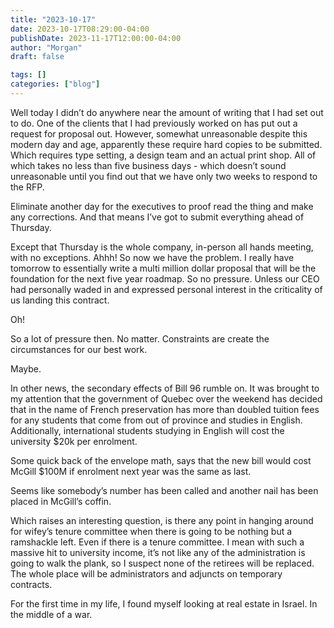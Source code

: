 ```yaml
---
title: "2023-10-17"
date: 2023-10-17T08:29:00-04:00
publishDate: 2023-11-17T12:00:00-04:00
author: "Morgan"
draft: false

tags: []
categories: ["blog"]
---
```


Well today I didn’t do anywhere near the amount of writing that I had set out to do. One of the clients that I had previously worked on has put out a request for proposal out. However, somewhat unreasonable despite this modern day and age, apparently these require hard copies to be submitted. Which requires type setting, a design team and an actual print shop. All of which takes no less than five business days - which doesn’t sound unreasonable until you find out that we have only two weeks to respond to the RFP.

Eliminate another day for the executives to proof read the thing and make any corrections. And that means I’ve got to submit everything ahead of Thursday.

Except that Thursday is the whole company, in-person all hands meeting, with no exceptions. Ahhh! So now we have the problem. I really have tomorrow to essentially write a multi million dollar proposal that will be the foundation for the next five year roadmap. So no pressure. Unless our CEO had personally waded in and expressed personal interest in the criticality of us landing this contract.

Oh!

So a lot of pressure then. No matter. Constraints are create the circumstances for our best work.

Maybe.

In other news, the secondary effects of Bill 96 rumble on. It was brought to my attention that the government of Quebec over the weekend has decided that in the name of French preservation has more than doubled tuition fees for any students that come from out of province and studies in English. Additionally, international students studying in English will cost the university $20k per enrolment.

Some quick back of the envelope math, says that the new bill would cost McGill $100M if enrolment next year was the same as last.

Seems like somebody’s number has been called and another nail has been placed in McGill’s coffin.

Which raises an interesting question, is there any point in hanging around for wifey’s tenure committee when there is going to be nothing but a ramshackle left. Even if there is a tenure committee. I mean with such a massive hit to university income, it’s not like any of the administration is going to walk the plank, so I suspect none of the retirees will be replaced. The whole place will be administrators and adjuncts on temporary contracts.

For the first time in my life, I found myself looking at real estate in Israel. In the middle of a war.
